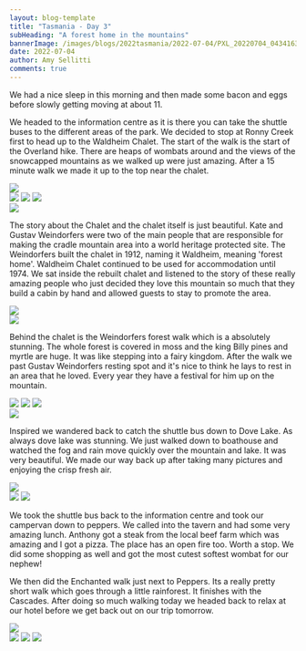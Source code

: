 ```yaml
---
layout: blog-template
title: "Tasmania - Day 3"
subHeading: "A forest home in the mountains"
bannerImage: /images/blogs/2022tasmania/2022-07-04/PXL_20220704_043416399.MP.jpg_compressed.JPEG
date: 2022-07-04
author: Amy Sellitti
comments: true
---
```

We had a nice sleep in this morning and then made some bacon and eggs before slowly getting moving at about 11. 

We headed to the information centre as it is there you can take the shuttle buses to the different areas of the park. We decided to stop at Ronny Creek first to head up to the Waldheim Chalet. The start of the walk is the start of the Overland hike. There are heaps of wombats around and the views of the  snowcapped mountains as we walked up were just amazing. After a 15 minute walk we made it up to the top near the chalet.

<div class="center-image"><img src="/images/blogs/2022tasmania/2022-07-04/PXL_20220704_022350178.MP.jpg_compressed.JPEG" /></div>
<div class="grid-3c">
  <img src="/images/blogs/2022tasmania/2022-07-04/20220704133415_IMG_9131.JPG_compressed.JPEG"/>
  <img src="/images/blogs/2022tasmania/2022-07-04/PXL_20220704_022015262-edited.jpg_compressed.JPEG"/>
  <img src="/images/blogs/2022tasmania/2022-07-04/20220704144727_IMG_9143.JPG_compressed.JPEG"/>
</div>
<div class="center-image"><img src="/images/blogs/2022tasmania/2022-07-04/PXL_20220704_023205300.jpg_compressed.JPEG" /></div>

The story about the Chalet and the chalet itself is just beautiful.  Kate and  Gustav Weindorfers were two of the main people that are responsible for making the cradle mountain area into a world heritage protected site. The Weindorfers built the  chalet in 1912, naming it Waldheim, meaning 'forest home'. Waldheim Chalet continued to be used for accommodation until 1974. We sat inside the rebuilt chalet and listened to the story of these really amazing people who just decided they love this mountain so much that they build a cabin by hand and allowed guests to stay to promote the area. 

<div class="center-image"><img src="/images/blogs/2022tasmania/2022-07-04/PXL_20220704_030922762.MP.jpg_compressed.JPEG" /></div>
<div class="center-image"><img src="/images/blogs/2022tasmania/2022-07-04/PXL_20220704_033248329.MP.jpg_compressed.JPEG" /></div>

Behind the chalet is the Weindorfers forest walk which is a absolutely stunning. The whole forest is covered in moss and the king Billy pines and myrtle are huge. It was like stepping into a fairy kingdom. After the walk we past Gustav Weindorfers resting spot and it's nice to think he lays to rest in an area that he loved. Every year they have a festival for him up on the mountain.

<div class="grid-1l-2w">
  <img src="/images/blogs/2022tasmania/2022-07-04/PXL_20220704_031209172.MP.jpg_compressed.JPEG"/>
  <img src="/images/blogs/2022tasmania/2022-07-04/PXL_20220704_031919498.jpg_compressed.JPEG"/>
  <img src="/images/blogs/2022tasmania/2022-07-04/PXL_20220704_032603184.jpg_compressed.JPEG"/>
</div>
<div class="center-image"><img src="/images/blogs/2022tasmania/2022-07-04/PXL_20220704_031329137.jpg_compressed.JPEG" /></div>

Inspired we wandered back to catch the shuttle bus down to Dove Lake. As always dove lake was stunning. We just walked down to boathouse and watched the fog and rain move quickly over the mountain and lake. It was very beautiful. We made our way back up after taking many pictures and enjoying the crisp fresh air. 

<div class="center-image"><img src="/images/blogs/2022tasmania/2022-07-04/PXL_20220704_043426207.MP.jpg_compressed.JPEG" /></div>
<div class="grid-2c">
  <img src="/images/blogs/2022tasmania/2022-07-04/PXL_20220704_042056852.jpg_compressed.JPEG"/>
  <img src="/images/blogs/2022tasmania/2022-07-04/PXL_20220704_043416399.MP.jpg_compressed.JPEG"/>
</div>

We took the shuttle bus back to the information centre and took our campervan down to peppers. We called into the tavern and had some very amazing lunch. Anthony got a steak from the local beef farm which was amazing and I got a pizza. The place has an open fire too. Worth a stop. We did some shopping as well and got the most cutest softest wombat for our nephew! 

We then did the Enchanted walk just next to Peppers. Its a really pretty short walk which goes through a little rainforest.  It finishes with the Cascades. After doing so much walking today we headed back to relax at our hotel before we get back out on our trip tomorrow. 

<div class="center-image"><img src="/images/blogs/2022tasmania/2022-07-04/PXL_20220704_063608412.MP.jpg_compressed.JPEG" /></div>
<div class="grid-3c">
  <img src="/images/blogs/2022tasmania/2022-07-04/20220704164122_IMG_9150.JPG_compressed.JPEG"/>
  <img src="/images/blogs/2022tasmania/2022-07-04/PXL_20220704_065342079.MP.jpg_compressed.JPEG"/>
  <img src="/images/blogs/2022tasmania/2022-07-04/PXL_20220704_070335139.jpg_compressed.JPEG"/>
</div>